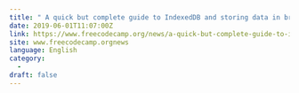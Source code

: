 ```yaml
---
title: " A quick but complete guide to IndexedDB and storing data in browsers "
date: 2019-06-01T11:07:00Z
link: https://www.freecodecamp.org/news/a-quick-but-complete-guide-to-indexeddb-25f030425501/?utm_medium=RSS&utm_source=news.12bit.vn
site: www.freecodecamp.orgnews
language: English
category:
  -   
draft: false
---
```

